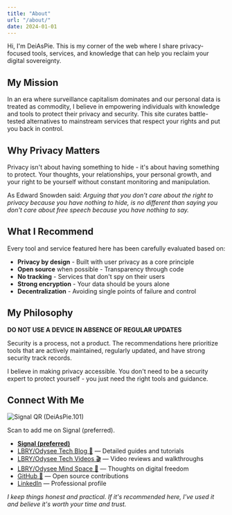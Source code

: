 ```yaml
---
title: "About"
url: "/about/"
date: 2024-01-01
---
```


Hi, I'm DeiAsPie. This is my corner of the web where I share privacy-focused tools, services, and knowledge that can help you reclaim your digital sovereignty.

## My Mission

In an era where surveillance capitalism dominates and our personal data is treated as commodity, I believe in empowering individuals with knowledge and tools to protect their privacy and security. This site curates battle-tested alternatives to mainstream services that respect your rights and put you back in control.

## Why Privacy Matters

Privacy isn't about having something to hide - it's about having something to protect. Your thoughts, your relationships, your personal growth, and your right to be yourself without constant monitoring and manipulation.

As Edward Snowden said: _Arguing that you don't care about the right to privacy because you have nothing to hide, is no different than saying you don't care about free speech because you have nothing to say._

## What I Recommend

Every tool and service featured here has been carefully evaluated based on:

- **Privacy by design** - Built with user privacy as a core principle
- **Open source** when possible - Transparency through code
- **No tracking** - Services that don't spy on their users
- **Strong encryption** - Your data should be yours alone
- **Decentralization** - Avoiding single points of failure and control

## My Philosophy

**DO NOT USE A DEVICE IN ABSENCE OF REGULAR UPDATES**

Security is a process, not a product. The recommendations here prioritize tools that are actively maintained, regularly updated, and have strong security track records.

I believe in making privacy accessible. You don't need to be a security expert to protect yourself - you just need the right tools and guidance.

## Connect With Me

<!-- Signal QR: copy the provided PNG to static/images/signal-qr.png -->
<div class="mt-6 md:flex md:items-start md:gap-6">
	<div class="flex-none">
		<img src="/images/signal-qr.png" alt="Signal QR (DeiAsPie.101)" loading="lazy" style="max-width:12rem; height:auto; display:block;">
		<p class="text-sm mt-2">Scan to add me on Signal (preferred).</p>
	</div>
	<div class="flex-1 mt-4 md:mt-0">
		<ul class="space-y-2">
			<li><strong><a href="https://signal.me/#eu/19Yp0f7xGAZV1OSnvg3wxR-Es0HoI34qBLhRA5UjhgG2Gt4Tl01KFJxgfUt1U2YA">Signal (preferred)</a></strong></li>
			<li><a href="https://open.lbry.com/@DeiAsPieBlog:f">LBRY/Odysee Tech Blog 📜</a> — Detailed guides and tutorials</li>
			<li><a href="https://open.lbry.com/@DeiAsPie:1">LBRY/Odysee Tech Videos 🎬</a> — Video reviews and walkthroughs</li>
			<li><a href="https://open.lbry.com/@DeiAsPieMindSpace:7">LBRY/Odysee Mind Space 🧠</a> — Thoughts on digital freedom</li>
			<li><a href="https://github.com/DeiAsPie">GitHub 🐙</a> — Open source contributions</li>
			<li><a href="https://linkedin.com/in/DeiAsPie">LinkedIn</a> — Professional profile</li>
		</ul>
	</div>
</div>

_I keep things honest and practical. If it's recommended here, I've used it and believe it's worth your time and trust._
